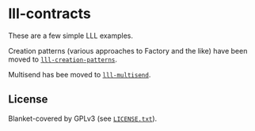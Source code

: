 # lll-contracts

These are a few simple LLL examples.

Creation patterns (various approaches to Factory and the like) have been
moved to [`lll-creation-patterns`](https://gitlab.com/veox/lll-creation-patterns).

Multisend has bee moved to [`lll-multisend`](https://gitlab.com/veox/lll-multisend).


## License

Blanket-covered by GPLv3 (see [`LICENSE.txt`](LICENSE.txt)).
